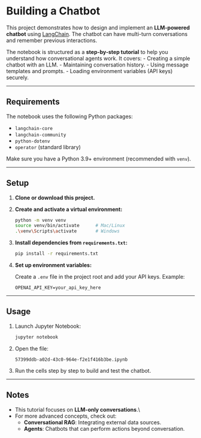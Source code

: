 # Building a Chatbot

This project demonstrates how to design and implement an **LLM-powered
chatbot** using [LangChain](https://www.langchain.com/). The chatbot can
have multi-turn conversations and remember previous interactions.

The notebook is structured as a **step-by-step tutorial** to help you
understand how conversational agents work. It covers: - Creating a
simple chatbot with an LLM. - Maintaining conversation history. - Using
message templates and prompts. - Loading environment variables (API
keys) securely.

------------------------------------------------------------------------

## Requirements

The notebook uses the following Python packages:

-   `langchain-core`
-   `langchain-community`
-   `python-dotenv`
-   `operator` (standard library)

Make sure you have a Python 3.9+ environment (recommended with `venv`).

------------------------------------------------------------------------

## Setup

1.  **Clone or download this project.**

2.  **Create and activate a virtual environment:**

    ``` bash
    python -m venv venv
    source venv/bin/activate      # Mac/Linux
    .\venv\Scripts\activate       # Windows
    ```

3.  **Install dependencies from `requirements.txt`:**

    ``` bash
    pip install -r requirements.txt
    ```

4.  **Set up environment variables:**

    Create a `.env` file in the project root and add your API keys.
    Example:

        OPENAI_API_KEY=your_api_key_here

------------------------------------------------------------------------

## Usage

1.  Launch Jupyter Notebook:

    ``` bash
    jupyter notebook
    ```

2.  Open the file:

        57399ddb-a02d-43c0-964e-f2e1f416b3be.ipynb

3.  Run the cells step by step to build and test the chatbot.

------------------------------------------------------------------------

## Notes

-   This tutorial focuses on **LLM-only conversations**.\
-   For more advanced concepts, check out:
    -   **Conversational RAG**: Integrating external data sources.
    -   **Agents**: Chatbots that can perform actions beyond
        conversation.
